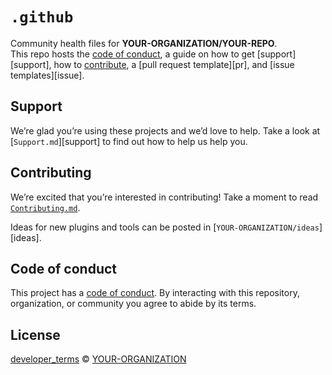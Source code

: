 # `.github`

Community health files for **YOUR-ORGANIZATION/YOUR-REPO**. \
This repo hosts the [code of conduct][code-of-conduct], a guide on how to get [support][support],
how to [contribute][contributing-guide], a [pull request template][pr], and [issue templates][issue].

## Support

We’re glad you’re using these projects and we’d love to help.
Take a look at [`Support.md`][support] to find out how to help us help you.

## Contributing

We’re excited that you’re interested in contributing!
Take a moment to read [`Contributing.md`][contributing-guide].

Ideas for new plugins and tools can be posted in [`YOUR-ORGANIZATION/ideas`][ideas].

## Code of conduct

This project has a [code of conduct][code-of-conduct].
By interacting with this repository, organization, or community you agree to
abide by its terms.

## License

[developer_terms][license] © [YOUR-ORGANIZATION][author]

<!-- Definitions/Links -->

<!-- External Based -->

[cs]: https://codesandbox.io
[rubberduck]: https://rubberduckdebugging.com
[xy]: https://meta.stackexchange.com/questions/66377/what-is-the-xy-problem/66378#66378
[minimal, reproducible example]: https://stackoverflow.com/help/minimal-reproducible-example

<!-- Repo Based -->

[author]: https://YOUR-Domain.com
[repo]: https://github.com/YOUR-ORGANIZATION/YOUR-REPO

[discussions]: [repo]/discussions
[curr-branch]: [repo]/blob/main
[.github]: [curr-branch]/.github

[license]: [.github]/LICENSE
[support-docs]: [.github]/Support.md
[code-of-conduct]: [.github]/Code-of-conduct.md
[contributing-guide]: [.github]/Contributing.md

<!-- [pr]: .github/pull-request-template.md -->
<!-- [ideas]: https://github.com/YOUR-ORGANIZATION/ideas -->

<!-- [issue]: .github/ISSUE_TEMPLATE -->

[issues]: https://github.com/type=Issues&search?q=user%3AYOUR-ORGANIZATION

<!-- Definitions/Links END -->
